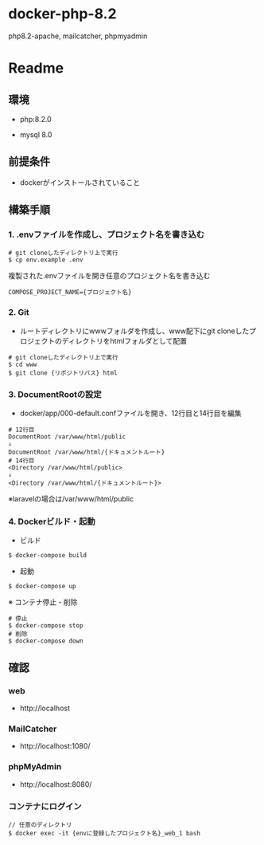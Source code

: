 # docker-php-8.2
php8.2-apache, mailcatcher, phpmyadmin

# Readme


## 環境

- php:8.2.0

- mysql 8.0

## 前提条件
- dockerがインストールされていること

## 構築手順

### 1.  .envファイルを作成し、プロジェクト名を書き込む
```
# git cloneしたディレクトリ上で実行
$ cp env.example .env
```
複製された.envファイルを開き任意のプロジェクト名を書き込む
```
COMPOSE_PROJECT_NAME={プロジェクト名}
```

### 2. Git
- ルートディレクトリにwwwフォルダを作成し、www配下にgit cloneしたプロジェクトのディレクトリをhtmlフォルダとして配置
 ```
 # git cloneしたディレクトリ上で実行
 $ cd www
 $ git clone {リポジトリパス} html
  ```


### 3. DocumentRootの設定
- docker/app/000-default.confファイルを開き、12行目と14行目を編集
```
# 12行目
DocumentRoot /var/www/html/public
↓
DocumentRoot /var/www/html/{ドキュメントルート}
# 14行目
<Directory /var/www/html/public>
↓
<Directory /var/www/html/{ドキュメントルート}>
```
※laravelの場合は/var/www/html/public

### 4. Dockerビルド・起動

- ビルド
```
$ docker-compose build
```
- 起動
```
$ docker-compose up

```

※ コンテナ停止・削除
```
# 停止
$ docker-compose stop
# 削除
$ docker-compose down
```


## 確認

### web

* http://localhost


### MailCatcher

* http://localhost:1080/


### phpMyAdmin

* http://localhost:8080/


### コンテナにログイン

```
// 任意のディレクトリ
$ docker exec -it {envに登録したプロジェクト名}_web_1 bash
```